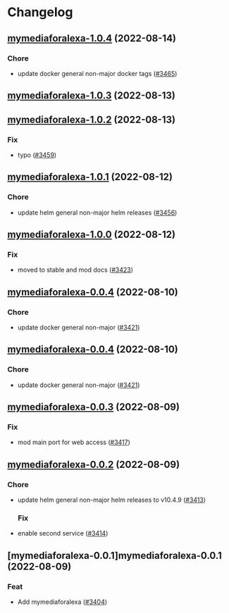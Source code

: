 # Changelog



## [mymediaforalexa-1.0.4](https://github.com/truecharts/charts/compare/mymediaforalexa-1.0.3...mymediaforalexa-1.0.4) (2022-08-14)

### Chore

- update docker general non-major docker tags ([#3465](https://github.com/truecharts/charts/issues/3465))




## [mymediaforalexa-1.0.3](https://github.com/truecharts/charts/compare/mymediaforalexa-1.0.2...mymediaforalexa-1.0.3) (2022-08-13)




## [mymediaforalexa-1.0.2](https://github.com/truecharts/charts/compare/mymediaforalexa-1.0.1...mymediaforalexa-1.0.2) (2022-08-13)

### Fix

- typo ([#3459](https://github.com/truecharts/charts/issues/3459))




## [mymediaforalexa-1.0.1](https://github.com/truecharts/charts/compare/mymediaforalexa-1.0.0...mymediaforalexa-1.0.1) (2022-08-12)

### Chore

- update helm general non-major helm releases ([#3456](https://github.com/truecharts/charts/issues/3456))




## [mymediaforalexa-1.0.0](https://github.com/truecharts/charts/compare/mymediaforalexa-0.0.4...mymediaforalexa-1.0.0) (2022-08-12)

### Fix

- moved to stable and mod docs ([#3423](https://github.com/truecharts/charts/issues/3423))




## [mymediaforalexa-0.0.4](https://github.com/truecharts/charts/compare/mymediaforalexa-0.0.3...mymediaforalexa-0.0.4) (2022-08-10)

### Chore

- update docker general non-major ([#3421](https://github.com/truecharts/charts/issues/3421))




## [mymediaforalexa-0.0.4](https://github.com/truecharts/charts/compare/mymediaforalexa-0.0.3...mymediaforalexa-0.0.4) (2022-08-10)

### Chore

- update docker general non-major ([#3421](https://github.com/truecharts/charts/issues/3421))




## [mymediaforalexa-0.0.3](https://github.com/truecharts/charts/compare/mymediaforalexa-0.0.2...mymediaforalexa-0.0.3) (2022-08-09)

### Fix

- mod main port for web access ([#3417](https://github.com/truecharts/charts/issues/3417))




## [mymediaforalexa-0.0.2](https://github.com/truecharts/charts/compare/mymediaforalexa-0.0.1...mymediaforalexa-0.0.2) (2022-08-09)

### Chore

- update helm general non-major helm releases to v10.4.9 ([#3413](https://github.com/truecharts/charts/issues/3413))

  ### Fix

- enable second service ([#3414](https://github.com/truecharts/charts/issues/3414))




## [mymediaforalexa-0.0.1]mymediaforalexa-0.0.1 (2022-08-09)

### Feat

- Add mymediaforalexa ([#3404](https://github.com/truecharts/charts/issues/3404))
